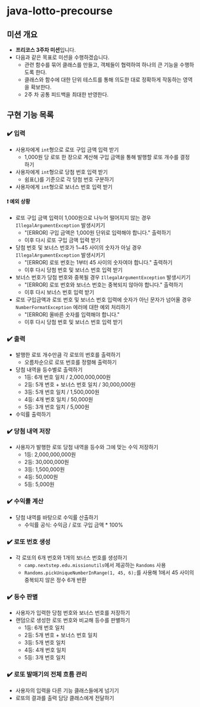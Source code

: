 # java-lotto-precourse
## 미션 개요
- **프리코스 3주차 미션**입니다.
- 다음과 같은 목표로 미션을 수행하겠습니다.
    - 관련 함수를 묶어 클래스를 만들고, 객체들이 협력하여 하나의 큰 기능을 수행하도록 한다.
    - 클래스와 함수에 대한 단위 테스트를 통해 의도한 대로 정확하게 작동하는 영역을 확보한다.
    - 2주 차 공통 피드백을 최대한 반영한다.
## 구현 기능 목록
### ✔️ 입력
- 사용자에게 `int`형으로 로또 구입 금액 입력 받기
    - 1,000원 당 로또 한 장으로 계산해 구입 금액을 통해 발행할 로또 개수를 결정하기
- 사용자에게 `int`형으로 당첨 번호 입력 받기
    - 쉼표(,)를 기준으로 각 당첨 번호 구분하기
- 사용자에게 `int`형으로 보너스 번호 입력 받기
#### ❗ 예외 상황
- 로또 구입 금액 입력이 1,000원으로 나누어 떨어지지 않는 경우 `IllegalArgumentException` 발생시키기
    - "[ERROR] 구입 금액은 1,000원 단위로 입력해야 합니다." 출력하기
    - 이후 다시 로또 구입 금액 입력 받기
- 당첨 번호 및 보너스 번호가 1~45 사이의 숫자가 아닐 경우 `IllegalArgumentException` 발생시키기
    - "[ERROR] 로또 번호는 1부터 45 사이의 숫자여야 합니다." 출력하기
    - 이후 다시 당첨 번호 및 보너스 번호 입력 받기
- 보너스 번호가 당첨 번호와 중복될 경우 `IllegalArgumentException` 발생시키기
    - "[ERROR] 로또 번호와 보너스 번호는 중복되지 않아야 합니다." 출력하기
    - 이후 다시 보너스 번호 입력 받기
- 로또 구입금액과 로또 번호 및 보너스 번호 입력에 숫자가 아닌 문자가 넘어올 경우 `NumberFormatException` 에러에 대한 예외 처리하기
    - "[ERROR] 올바른 숫자를 입력해야 합니다."
    - 이후 다시 당첨 번호 및 보너스 번호 입력 받기

### ✔️ 출력
- 발행한 로또 개수만큼 각 로또의 번호를 출력하기
    - 오름차순으로 로또 번호를 정렬해 출력하기
- 당첨 내역을 등수별로 출력하기
    - 1등: 6개 번호 일치 / 2,000,000,000원
    - 2등: 5개 번호 + 보너스 번호 일치 / 30,000,000원
    - 3등: 5개 번호 일치 / 1,500,000원
    - 4등: 4개 번호 일치 / 50,000원
    - 5등: 3개 번호 일치 / 5,000원
- 수익률 출력하기

### ✔️ 당첨 내역 저장
- 사용자가 발행한 로또 당첨 내역을 등수와 그에 맞는 수익 저장하기
    - 1등: 2,000,000,000원
    - 2등: 30,000,000원
    - 3등: 1,500,000원
    - 4등: 50,000원
    - 5등: 5,000원

### ✔️ 수익률 계산
- 당첨 내역를 바탕으로 수익률 산출하기
    - 수익률 공식: 수익금 / 로또 구입 금액 * 100%
 
### ✔️ 로또 번호 생성
- 각 로또의 6개 번호와 1개의 보너스 번호를 생성하기
    - `camp.nextstep.edu.missionutils`에서 제공하는 `Randoms` 사용
    - `Randoms.pickUniqueNumberInRange(1, 45, 6);`를 사용해 1에서 45 사이의 중복되지 않은 정수 6개 반환

### ✔️ 등수 판별
- 사용자가 입력한 당첨 번호와 보너스 번호를 저장하기
- 랜덤으로 생성한 로또 번호와 비교해 등수를 판별하기
    - 1등: 6개 번호 일치
    - 2등: 5개 번호 + 보너스 번호 일치
    - 3등: 5개 번호 일치
    - 4등: 4개 번호 일치
    - 5등: 3개 번호 일치

### ✔️ 로또 발매기의 전체 흐름 관리
- 사용자의 입력을 다른 기능 클래스들에게 넘기기
- 로또의 결과를 출력 담당 클래스에게 전달하기

